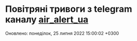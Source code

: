 # Повітряні тривоги з telegram каналу [air_alert_ua](https://t.me/air_alert_ua)

Оновлено:
понеділок, 25 липня 2022 15:00:02 +0300
